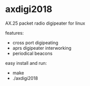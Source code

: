 # axdigi2018
AX.25 packet radio digipeater for linux

features:
- cross port digipeating
- aprs digipeater interworking
- periodical beacons

easy install and run:
* make
* ./axdigi2018

